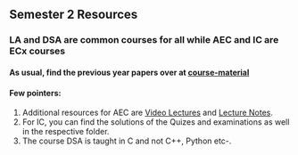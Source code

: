 ## Semester 2 Resources
### LA and DSA are common courses for all while AEC and IC are ECx courses
#### As usual, find the previous year papers over at [course-material](https://github.com/zyx7k/course-material/tree/main)

#### Few pointers:
1. Additional resources for AEC are [Video Lectures](https://youtube.com/playlist?list=PLiDoPUX9nLkJ8dnPgKoVEOiAb8BfulKRR&si=5UX1YCZnLkQLAVZ8) and [Lecture Notes](https://drive.google.com/drive/folders/1mqw9EAbztV4zg8e9bBz1A5l8Ypqa1hGK?usp=drive_link).
2. For IC, you can find the solutions of the Quizes and examinations as well in the respective folder.   
3. The course DSA is taught in C and not C++, Python etc-.
